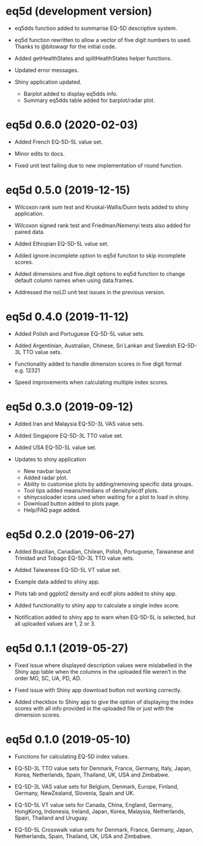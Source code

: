 
<!-- NEWS.md is generated from NEWS.Rmd. Please edit that file -->

# eq5d (development version)

  - eq5dds function added to summarise EQ-5D descriptive system.

  - eq5d function rewritten to allow a vector of five digit numbers to
    used. Thanks to @bitowaqr for the initial code.

  - Added getHealthStates and splitHealthStates helper functions.

  - Updated error messages.

  - Shiny application updated.
    
      - Barplot added to display eq5dds info.
      - Summary eq5dds table added for barplot/radar plot.

# eq5d 0.6.0 (2020-02-03)

  - Added French EQ-5D-5L value set.

  - Minor edits to docs.

  - Fixed unit test failing due to new implementation of round function.

# eq5d 0.5.0 (2019-12-15)

  - Wilcoxon rank sum test and Kruskal-Wallis/Dunn tests added to shiny
    application.

  - Wilcoxon signed rank test and Friedman/Nemenyi tests also added for
    paired data.

  - Added Ethiopian EQ-5D-5L value set.

  - Added ignore.incomplete option to eq5d function to skip incomplete
    scores.

  - Added dimensions and five.digit options to eq5d function to change
    default column names when using data.frames.

  - Addressed the noLD unit test issues in the previous version.

# eq5d 0.4.0 (2019-11-12)

  - Added Polish and Portuguese EQ-5D-5L value sets.

  - Added Argentinian, Australian, Chinese, Sri Lankan and Swedish
    EQ-5D-3L TTO value sets.

  - Functionality added to handle dimension scores in five digit format
    e.g. 12321

  - Speed improvements when calculating multiple index scores.

# eq5d 0.3.0 (2019-09-12)

  - Added Iran and Malaysia EQ-5D-3L VAS value sets.

  - Added Singapore EQ-5D-3L TTO value set.

  - Added USA EQ-5D-5L value set.

  - Updates to shiny application
    
      - New navbar layout
      - Added radar plot.
      - Ability to customise plots by adding/removing specific data
        groups.
      - Tool tips added means/medians of density/ecdf plots.
      - shinycssloader icons used when waiting for a plot to load in
        shiny.
      - Download button added to plots page.
      - Help/FAQ page added.

# eq5d 0.2.0 (2019-06-27)

  - Added Brazilian, Canadian, Chilean, Polish, Portuguese, Taiwanese
    and Trinidad and Tobago EQ-5D-3L TTO value sets.

  - Added Taiwanese EQ-5D-5L VT value set.

  - Example data added to shiny app.

  - Plots tab and ggplot2 density and ecdf plots added to shiny app.

  - Added functionality to shiny app to calculate a single index score.

  - Notification added to shiny app to warn when EQ-5D-5L is selected,
    but all uploaded values are 1, 2 or 3.

# eq5d 0.1.1 (2019-05-27)

  - Fixed issue where displayed description values were mislabelled in
    the Shiny app table when the columns in the uploaded file weren’t in
    the order MO, SC, UA, PD, AD.

  - Fixed issue with Shiny app download button not working correctly.

  - Added checkbox to Shiny app to give the option of displaying the
    index scores with all info provided in the uploaded file or just
    with the dimension scores.

# eq5d 0.1.0 (2019-05-10)

  - Functions for calculating EQ-5D index values.

  - EQ-5D-3L TTO value sets for Denmark, France, Germany, Italy, Japan,
    Korea, Netherlands, Spain, Thailand, UK, USA and Zimbabwe.

  - EQ-5D-3L VAS value sets for Belgium, Denmark, Europe, Finland,
    Germany, NewZealand, Slovenia, Spain and UK.

  - EQ-5D-5L VT value sets for Canada, China, England, Germany,
    HongKong, Indonesia, Ireland, Japan, Korea, Malaysia, Netherlands,
    Spain, Thailand and Uruguay.

  - EQ-5D-5L Crosswalk value sets for Denmark, France, Germany, Japan,
    Netherlands, Spain, Thailand, UK, USA and Zimbabwe.

